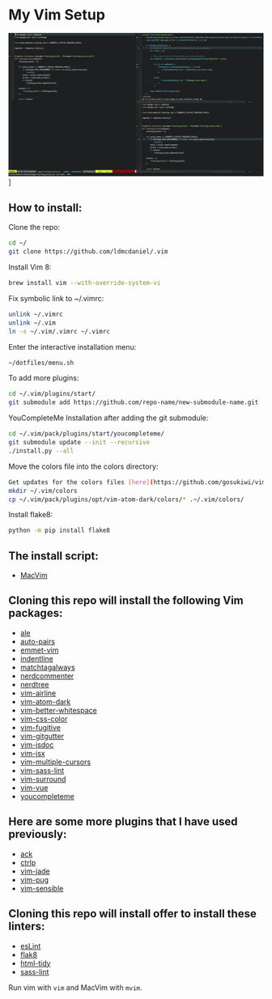 # My Vim Setup

![Screenshot](https://raw.githubusercontent.com/ldmcdaniel/.vim/master/images/screenshot.png)]

## How to install:

Clone the repo:
```bash
cd ~/
git clone https://github.com/ldmcdaniel/.vim
```

Install Vim 8:
```bash
brew install vim --with-override-system-vi
```

Fix symbolic link to ~/.vimrc:
```bash
unlink ~/.vimrc
unlink ~/.vim
ln -s ~/.vim/.vimrc ~/.vimrc
```

Enter the interactive installation menu:
```bash
~/dotfiles/menu.sh
```

To add more plugins:
```bash
cd ~/.vim/plugins/start/
git submodule add https://github.com/repo-name/new-submodule-name.git
```

YouCompleteMe Installation after adding the git submodule:
```bash
cd ~/.vim/pack/plugins/start/youcompleteme/
git submodule update --init --recursive
./install.py --all
```

Move the colors file into the colors directory:
```bash
Get updates for the colors files [here](https://github.com/gosukiwi/vim-atom-dark)
mkdir ~/.vim/colors
cp ~/.vim/pack/plugins/opt/vim-atom-dark/colors/* .~/.vim/colors/
```

Install flake8:
```bash
python -m pip install flake8
```

## The install script: 
  * [MacVim](https://github.com/macvim-dev/macvim)

## Cloning this repo will install the following Vim packages:
  * [ale](https://github.com/w0rp/ale)
  * [auto-pairs](https://github.com/jiangmiao/auto-pairs)
  * [emmet-vim](https://github.com/mattn/emmet-vim)
  * [indentline](https://github.com/yggdroot/indentline)
  * [matchtagalways](https://github.com/valloric/matchtagalways)
  * [nerdcommenter](https://github.com/scrooloose/nerdcommenter)
  * [nerdtree](https://github.com/scrooloose/nerdtree)
  * [vim-airline](https://github.com/bling/vim-airline)
  * [vim-atom-dark](https://github.com/ap/vim-css-colo://github.com/gosukiwi/vim-atom-dark)
  * [vim-better-whitespace](https://github.com/ntpeters/vim-better-whitespace)
  * [vim-css-color](https://github.com/ap/vim-css-color)
  * [vim-fugitive](https://github.com/tpope/vim-fugitive)
  * [vim-gitgutter](https://github.com/airblade/vim-gitgutter)
  * [vim-jsdoc](https://github.com/heavenshell/vim-jsdoc)
  * [vim-jsx](https://github.com/mxw/vim-jsx)
  * [vim-multiple-cursors](https://github.com/terryma/vim-multiple-cursors)
  * [vim-sass-lint](https://github.com/gcorne/vim-sass-lint)
  * [vim-surround](https://github.com/tpope/vim-surround)
  * [vim-vue](https://github.com/posva/vim-vue)
  * [youcompleteme](https://github.com/valloric/youcompleteme)

## Here are some more plugins that I have used previously:
  * [ack](https://github.com/mileszs/ack.vim)
  * [ctrlp](https://github.com/kien/ctrlp.vim)
  * [vim-jade](https://github.com/digitaltoad/vim-jade)
  * [vim-pug](https://github.com/digitaltoad/vim-pug)
  * [vim-sensible](https://github.com/tpope/vim-sensible)

## Cloning this repo will install offer to install these linters:
  * [esLint](https://eslint.org/docs/user-guide/getting-started)
  * [flak8](http://flake8.pycqa.org/en/latest/)
  * [html-tidy](http://www.html-tidy.org/)
  * [sass-lint](https://github.com/sasstools/sass-lint#ide-integration)

Run vim with `vim` and MacVim with `mvim`.
